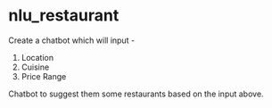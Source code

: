 # nlu_restaurant

Create a chatbot which will input -
1) Location
2) Cuisine
3) Price Range

Chatbot to suggest them some restaurants based on the input above.
